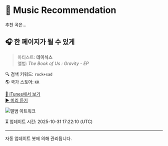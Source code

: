 
# 🎵 Music Recommendation

추천 곡은...

## 🎧 한 페이지가 될 수 있게  
> 아티스트: **데이식스**  
> 앨범: _The Book of Us : Gravity - EP_  

🔍 검색 키워드: `rock+sad`  
🌎 국가 스토어: `KR`

[🔗 iTunes에서 보기](https://music.apple.com/kr/album/%ED%95%9C-%ED%8E%98%EC%9D%B4%EC%A7%80%EA%B0%80-%EB%90%A0-%EC%88%98-%EC%9E%88%EA%B2%8C/1471938394?i=1471938396&uo=4)  
[▶️ 미리 듣기](https://audio-ssl.itunes.apple.com/itunes-assets/AudioPreview115/v4/79/19/be/7919be5a-969d-0e3b-df54-71592942d13f/mzaf_767193238431796792.plus.aac.p.m4a)

![앨범 아트워크](https://is1-ssl.mzstatic.com/image/thumb/Music124/v4/b3/8f/9d/b38f9d23-d5c3-cde5-92ad-9a8fa6d0a7eb/DAY6_The_Book_of_Us_Gravity_3000x3000.jpg/100x100bb.jpg)

⏳ 업데이트 시간: 2025-10-31 17:22:10 (UTC)

---
자동 업데이트 봇에 의해 관리됩니다.
